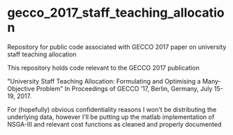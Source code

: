 # gecco_2017_staff_teaching_allocation
Repository for public code associated with GECCO 2017 paper on university staff teaching allocation

This repository holds code relevant to the GECCO 2017 publication

"University Staff Teaching Allocation: Formulating and Optimising a Many-Objective Problem" 
In Proceedings of GECCO ’17, Berlin, Germany, July 15-19, 2017.

For (hopefully) obvious confidentiality reasons I won't be distributing the underlying data, 
however I'll be putting up the matlab implementation of NSGA-III and relevant cost functions 
as cleaned and properly documented
